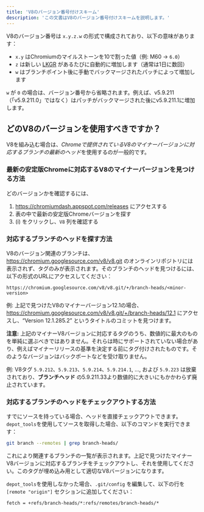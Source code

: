 ```yaml
---
title: 'V8のバージョン番号付けスキーム'
description: 'この文書はV8のバージョン番号付けスキームを説明します。'
---
```

V8のバージョン番号は `x.y.z.w` の形式で構成されており、以下の意味があります：

- `x.y` はChromiumのマイルストーンを10で割った値（例: M60 → `6.0`）
- `z` は新しい [LKGR](https://www.chromium.org/chromium-os/developer-library/glossary/#acronyms) があるたびに自動的に増加します（通常は1日に数回）
- `w` はブランチポイント後に手動でバックマージされたパッチによって増加します

`w` が `0` の場合は、バージョン番号から省略されます。例えば、v5.9.211（「v5.9.211.0」ではなく）はパッチがバックマージされた後にv5.9.211.1に増加します。

## どのV8のバージョンを使用すべきですか？

V8を組み込む場合は、*Chromeで提供されているV8のマイナーバージョンに対応するブランチの最新のヘッド*を使用するのが一般的です。

### 最新の安定版Chromeに対応するV8のマイナーバージョンを見つける方法

どのバージョンかを確認するには、

1. https://chromiumdash.appspot.com/releases にアクセスする
2. 表の中で最新の安定版Chromeバージョンを探す
3. (i) をクリックし、`V8` 列を確認する


### 対応するブランチのヘッドを探す方法

V8のバージョン関連のブランチは、https://chromium.googlesource.com/v8/v8.git のオンラインリポジトリには表示されず、タグのみが表示されます。そのブランチのヘッドを見つけるには、以下の形式のURLにアクセスしてください：

```
https://chromium.googlesource.com/v8/v8.git/+/branch-heads/<minor-version>
```

例: 上記で見つけたV8のマイナーバージョン12.1の場合、https://chromium.googlesource.com/v8/v8.git/+/branch-heads/12.1 にアクセスし、“Version 12.1.285.2” というタイトルのコミットを見つけます。

**注意:** 上記のマイナーV8バージョンに対応するタグのうち、数値的に最大のものを単純に選ぶべきではありません。それらは時にサポートされていない場合があり、例えばマイナーリリースの基準を決定する前にタグ付けされたものです。そのようなバージョンはバックポートなどを受け取りません。

例: V8タグ `5.9.212`、`5.9.213`、`5.9.214`、`5.9.214.1`, …, および `5.9.223` は放棄されており、**ブランチヘッド** の5.9.211.33より数値的に大きいにもかかわらず廃止されています。

### 対応するブランチのヘッドをチェックアウトする方法

すでにソースを持っている場合、ヘッドを直接チェックアウトできます。`depot_tools`を使用してソースを取得した場合、以下のコマンドを実行できます：

```bash
git branch --remotes | grep branch-heads/
```

これにより関連するブランチの一覧が表示されます。上記で見つけたマイナーV8バージョンに対応するブランチをチェックアウトし、それを使用してください。このタグが埋め込み用として適切なV8バージョンになります。

`depot_tools`を使用しなかった場合、`.git/config` を編集して、以下の行を `[remote "origin"]` セクションに追加してください：

```
fetch = +refs/branch-heads/*:refs/remotes/branch-heads/*
```
